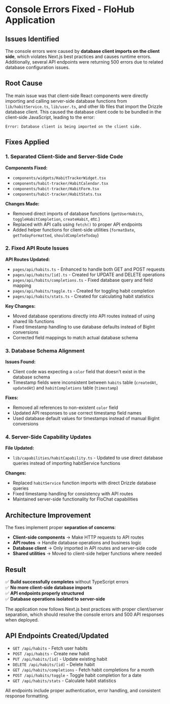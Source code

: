 # Console Errors Fixed - FloHub Application

## Issues Identified

The console errors were caused by **database client imports on the client side**, which violates Next.js best practices and causes runtime errors. Additionally, several API endpoints were returning 500 errors due to related database configuration issues.

## Root Cause

The main issue was that client-side React components were directly importing and calling server-side database functions from `lib/habitService.ts`, `lib/user.ts`, and other lib files that import the Drizzle database client. This caused the database client code to be bundled in the client-side JavaScript, leading to the error:

```
Error: Database client is being imported on the client side.
```

## Fixes Applied

### 1. **Separated Client-Side and Server-Side Code**

**Components Fixed:**
- `components/widgets/HabitTrackerWidget.tsx`
- `components/habit-tracker/HabitCalendar.tsx`  
- `components/habit-tracker/HabitForm.tsx`
- `components/habit-tracker/HabitStats.tsx`

**Changes Made:**
- Removed direct imports of database functions (`getUserHabits`, `toggleHabitCompletion`, `createHabit`, etc.)
- Replaced with API calls using `fetch()` to proper API endpoints
- Added helper functions for client-side utilities (`formatDate`, `getTodayFormatted`, `shouldCompleteToday`)

### 2. **Fixed API Route Issues**

**API Routes Updated:**
- `pages/api/habits.ts` - Enhanced to handle both GET and POST requests
- `pages/api/habits/[id].ts` - Created for UPDATE and DELETE operations
- `pages/api/habits/completions.ts` - Fixed database query and field mapping
- `pages/api/habits/toggle.ts` - Created for toggling habit completion
- `pages/api/habits/stats.ts` - Created for calculating habit statistics

**Key Changes:**
- Moved database operations directly into API routes instead of using shared lib functions
- Fixed timestamp handling to use database defaults instead of BigInt conversions
- Corrected field mappings to match actual database schema

### 3. **Database Schema Alignment**

**Issues Found:**
- Client code was expecting a `color` field that doesn't exist in the database schema
- Timestamp fields were inconsistent between `habits` table (`createdAt`, `updatedAt`) and `habitCompletions` table (`timestamp`)

**Fixes:**
- Removed all references to non-existent `color` field
- Updated API responses to use correct timestamp field names
- Used database default values for timestamps instead of manual BigInt conversions

### 4. **Server-Side Capability Updates**

**File Updated:**
- `lib/capabilities/habitCapability.ts` - Updated to use direct database queries instead of importing habitService functions

**Changes:**
- Replaced `habitService` function imports with direct Drizzle database queries
- Fixed timestamp handling for consistency with API routes
- Maintained server-side functionality for FloChat capabilities

## Architecture Improvement

The fixes implement proper **separation of concerns**:

- **Client-side components** → Make HTTP requests to API routes
- **API routes** → Handle database operations and business logic  
- **Database client** → Only imported in API routes and server-side code
- **Shared utilities** → Moved to client-side helper functions where needed

## Result

✅ **Build successfully completes** without TypeScript errors  
✅ **No more client-side database imports**  
✅ **API endpoints properly structured**  
✅ **Database operations isolated to server-side**  

The application now follows Next.js best practices with proper client/server separation, which should resolve the console errors and 500 API responses when deployed.

## API Endpoints Created/Updated

- `GET /api/habits` - Fetch user habits
- `POST /api/habits` - Create new habit  
- `PUT /api/habits/[id]` - Update existing habit
- `DELETE /api/habits/[id]` - Delete habit
- `GET /api/habits/completions` - Fetch habit completions for a month
- `POST /api/habits/toggle` - Toggle habit completion for a date
- `GET /api/habits/stats` - Calculate habit statistics

All endpoints include proper authentication, error handling, and consistent response formatting.